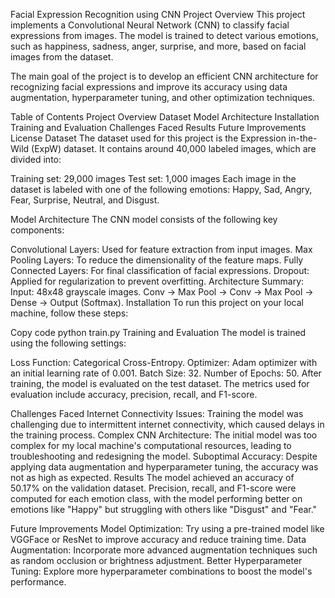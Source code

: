 Facial Expression Recognition using CNN
Project Overview
This project implements a Convolutional Neural Network (CNN) to classify facial expressions from images. The model is trained to detect various emotions, such as happiness, sadness, anger, surprise, and more, based on facial images from the dataset.

The main goal of the project is to develop an efficient CNN architecture for recognizing facial expressions and improve its accuracy using data augmentation, hyperparameter tuning, and other optimization techniques.

Table of Contents
Project Overview
Dataset
Model Architecture
Installation
Training and Evaluation
Challenges Faced
Results
Future Improvements
License
Dataset
The dataset used for this project is the Expression in-the-Wild (ExpW) dataset. It contains around 40,000 labeled images, which are divided into:

Training set: 29,000 images
Test set: 1,000 images
Each image in the dataset is labeled with one of the following emotions: Happy, Sad, Angry, Fear, Surprise, Neutral, and Disgust.

Model Architecture
The CNN model consists of the following key components:

Convolutional Layers: Used for feature extraction from input images.
Max Pooling Layers: To reduce the dimensionality of the feature maps.
Fully Connected Layers: For final classification of facial expressions.
Dropout: Applied for regularization to prevent overfitting.
Architecture Summary:
Input: 48x48 grayscale images.
Conv -> Max Pool -> Conv -> Max Pool -> Dense -> Output (Softmax).
Installation
To run this project on your local machine, follow these steps:

Copy code
python train.py
Training and Evaluation
The model is trained using the following settings:

Loss Function: Categorical Cross-Entropy.
Optimizer: Adam optimizer with an initial learning rate of 0.001.
Batch Size: 32.
Number of Epochs: 50.
After training, the model is evaluated on the test dataset. The metrics used for evaluation include accuracy, precision, recall, and F1-score.

Challenges Faced
Internet Connectivity Issues: Training the model was challenging due to intermittent internet connectivity, which caused delays in the training process.
Complex CNN Architecture: The initial model was too complex for my local machine's computational resources, leading to troubleshooting and redesigning the model.
Suboptimal Accuracy: Despite applying data augmentation and hyperparameter tuning, the accuracy was not as high as expected.
Results
The model achieved an accuracy of 50.17% on the validation dataset. Precision, recall, and F1-score were computed for each emotion class, with the model performing better on emotions like "Happy" but struggling with others like "Disgust" and "Fear."

Future Improvements
Model Optimization: Try using a pre-trained model like VGGFace or ResNet to improve accuracy and reduce training time.
Data Augmentation: Incorporate more advanced augmentation techniques such as random occlusion or brightness adjustment.
Better Hyperparameter Tuning: Explore more hyperparameter combinations to boost the model's performance.
